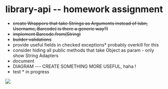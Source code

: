 # library-api -- homework assignment

- ~~create Wrappers that take Strings as Arguments instead of Isbn, Username, Barcode( is there a generic way?)~~
- ~~implement Barcode.from(String)~~
- ~~builder validations~~
- provide useful fields in checked exceptions* probably overkill for this
- consider hiding all public methods that take Object as param - only show String Adapters
- document
- DIAGRAM --- CREATE SOMETHING MORE USEFUL, haha !
- test * in progress

![](https://github.com/krlgit/library-api/blob/master/Class%20Diagram1.png)


